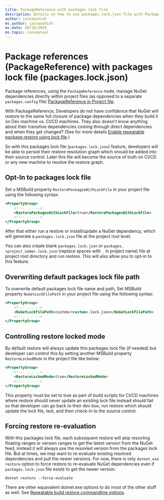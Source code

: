 ```yaml
---
title: PackageReference with packages lock file
description: Details on how to use packages.lock.json file with PackageReference by NuGet 4.9+ and VS2017 and .NET Core 2.1.5xx
author: jainaashish
ms.author: jainaashish
ms.date: 10/18/2018
ms.topic: conceptual
---
```


# Package references (PackageReference) with packages lock file (packages.lock.json)

Package references, using the `PackageReference` node, manage NuGet dependencies directly within project files (as opposed to a separate `packages.config` file) [PackageReference in Project file](../../consume-packages/Package-References-in-Project-Files.md). 

With PackageReference, Developers do not have confidence that NuGet will restore to the same full closure of package dependencies when they build it on Dev machine vs. CI/CD machines. They also doesn't know anything about their transitive dependencies coming through direct dependencies and when they get changed? (See for more details [Enable repeatable package restore using lock file](https://github.com/NuGet/Home/wiki/Enable-repeatable-package-restore-using-lock-file).)

So with this packages lock file (`packages.lock.json`) feature, developers will be able to persist their restore resolution graph which should be added into their source control. Later this file will become the source of truth on CI/CD or any new machine to resolve the restore graph.

## Opt-In to packages lock file

Set a MSBuild property `RestorePackagesWithLockFile` in your project file using the following syntax:

```xml
<PropertyGroup>
    <!--- ... -->
    <RestorePackagesWithLockFile>true</RestorePackagesWithLockFile>
    <!--- ... -->
</PropertyGroup>    
```

After that either run a restore or install/update a NuGet dependency, which will generate a `packages.lock.json` file at the project root level.

You can also create blank `packages.lock.json` or `packages.<project_name>.lock.json` (replace spaces with `_` in project name) file at project root directory and run restore. This will also allow you to opt-in to this feature.

## Overwriting default packages lock file path

To overwrite default packages lock file name and path, Set MSBuild property `NuGetLockFilePath` in your project file using the following syntax:

```xml
<PropertyGroup>
    <!--- ... -->
    <NuGetLockFilePath>custom/<custom>.lock.json</NuGetLockFilePath>
    <!--- ... -->
</PropertyGroup>    
```

## Controlling restore locked mode

By default restore will always update this packages lock file (if needed) but developer can control this by setting another MSBuild property `RestoreLockedMode` in the project file like below:

```xml
<PropertyGroup>
    <!--- ... -->
    <RestoreLockedMode>true</RestoreLockedMode>
    <!--- ... -->
</PropertyGroup>    
```

This property must be set to true as part of build scripts for CI/CD machines where restore should never update an existing lock file instead should fail so that developer can go back to their dev box, run restore which should update the lock file, test, and then check-in to the source control.

## Forcing restore re-evaluation

With this packages lock file, each subsequent restore will skip resovling floating ranges or version ranges to get the latest version from the NuGet feed, instead it will always use the resovled version from the packages lock file. But at times, we may want to re-evaluate existing resolved dependencies and pull the newer versions. For now, there is only `dotnet.exe restore` option to force restore to re-evaluate NuGet dependencies even if `packages.lock.json` file exists to get the newer version.

`dotnet restore --force-evaluate`

There are other equavalent dotnet.exe options to do most of the other stuff as well. See [Repeatable build restore commandline options](https://github.com/NuGet/Home/wiki/Enable-repeatable-package-restore-using-lock-file#restore-command-line-options).
